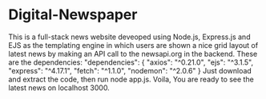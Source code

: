 # Digital-Newspaper
This is a full-stack news website deveoped using Node.js, Express.js and EJS as the templating engine in which users are shown a nice grid layout of latest news by making an API call to the newsapi.org in the backend. 
These are the dependencies: "dependencies": {
    "axios": "^0.21.0",
    "ejs": "^3.1.5",
    "express": "^4.17.1",
    "fetch": "^1.1.0",
    "nodemon": "^2.0.6"
  }
  Just download and extract the code, then run node app.js. Voila, You are ready to see the latest news on localhost 3000.
